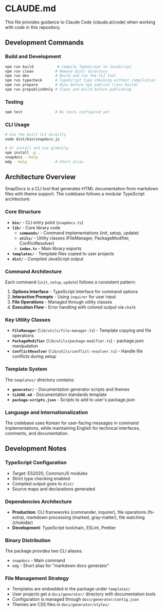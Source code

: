 # CLAUDE.md

This file provides guidance to Claude Code (claude.ai/code) when working with code in this repository.

## Development Commands

### Build and Development
```bash
npm run build           # Compile TypeScript to JavaScript
npm run clean          # Remove dist/ directory
npm run dev            # Build and run the CLI tool
npm run typecheck      # TypeScript type checking without compilation
npm run prepare        # Runs before npm publish (runs build)
npm run prepublishOnly # Clean and build before publishing
```

### Testing
```bash
npm test               # No tests configured yet
```

### CLI Usage
```bash
# Use the built CLI directly
node dist/bin/snapdocs.js

# Or install and use globally
npm install -g .
snapdocs --help
mdg --help             # Short alias
```

## Architecture Overview

SnapDocs is a CLI tool that generates HTML documentation from markdown files with theme support. The codebase follows a modular TypeScript architecture:

### Core Structure
- **`bin/`** - CLI entry point (`snapdocs.ts`)
- **`lib/`** - Core library code
  - **`commands/`** - Command implementations (init, setup, update)
  - **`utils/`** - Utility classes (FileManager, PackageModifier, ConflictResolver)
  - **`index.ts`** - Main library exports
- **`templates/`** - Template files copied to user projects
- **`dist/`** - Compiled JavaScript output

### Command Architecture
Each command (`init`, `setup`, `update`) follows a consistent pattern:
1. **Options Interface** - TypeScript interface for command options
2. **Interactive Prompts** - Using `inquirer` for user input
3. **File Operations** - Managed through utility classes
4. **Execution Flow** - Error handling with colored output via `chalk`

### Key Utility Classes
- **`FileManager`** (`lib/utils/file-manager.ts`) - Template copying and file operations
- **`PackageModifier`** (`lib/utils/package-modifier.ts`) - package.json manipulation
- **`ConflictResolver`** (`lib/utils/conflict-resolver.ts`) - Handle file conflicts during setup

### Template System
The `templates/` directory contains:
- **`generator/`** - Documentation generator scripts and themes
- **`CLAUDE.md`** - Documentation standards template
- **`package-scripts.json`** - Scripts to add to user's package.json

### Language and Internationalization
The codebase uses Korean for user-facing messages in command implementations, while maintaining English for technical interfaces, comments, and documentation.

## Development Notes

### TypeScript Configuration
- Target: ES2020, CommonJS modules
- Strict type checking enabled
- Compiled output goes to `dist/`
- Source maps and declarations generated

### Dependencies Architecture
- **Production**: CLI frameworks (commander, inquirer), file operations (fs-extra), markdown processing (marked, gray-matter), file watching (chokidar)
- **Development**: TypeScript toolchain, ESLint, Prettier

### Binary Distribution
The package provides two CLI aliases:
- `snapdocs` - Main command
- `mdg` - Short alias for "markdown docs generator"

### File Management Strategy
- Templates are embedded in the package under `templates/`
- User projects get a `docs/generator/` directory with documentation tools
- Configuration is managed through `docs/generator/config.json`
- Themes are CSS files in `docs/generator/styles/`